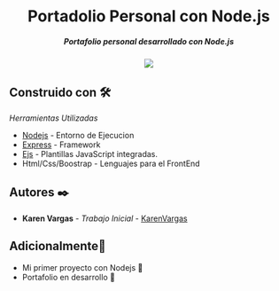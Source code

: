 <h1 align="center"> Portadolio Personal con Node.js</h1>
<h5 align="center">Portafolio personal desarrollado con Node.js</h5>

<p align="center"><img src="https://www.webdevelopersnotes.com/wp-content/uploads/create-a-simple-home-page.png"/></p> 

## Construido con 🛠️

_Herramientas Utilizadas_

* [Nodejs](https://nodejs.org/es/) - Entorno de Ejecucion
* [Express](https://expressjs.com/) - Framework
* [Ejs](https://ejs.co/) - Plantillas JavaScript integradas.
* Html/Css/Boostrap - Lenguajes para el FrontEnd

## Autores ✒️

* **Karen Vargas** - *Trabajo Inicial* - [KarenVargas](https://github.com/Karen11Vargas)

##  Adicionalmente🎁

* Mi primer proyecto con Nodejs 📢
* Portafolio en desarrollo 📢
